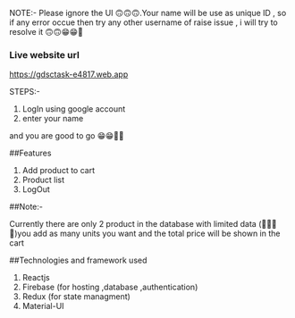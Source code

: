 NOTE:- Please ignore the UI 🙃🙃🙃.Your name will be use as unique ID , so if any error occue then try any other username of raise issue , i will try to resolve it 🙃🙃😁😁🙂

### Live  website url

https://gdsctask-e4817.web.app

STEPS:-

1. LogIn using google account 
2. enter your name 

and you are good to go 😁😁🙂🙂

##Features

1. Add product to cart 
2. Product list 
3. LogOut 


##Note:-

Currently there are only 2 product in the database with limited data (🥲🥲🥲🥲)you add as many units you want and the total price will be shown in the cart 

##Technologies and framework used 
1. Reactjs
2. Firebase (for hosting ,database ,authentication)
3. Redux (for state managment)
4. Material-UI
